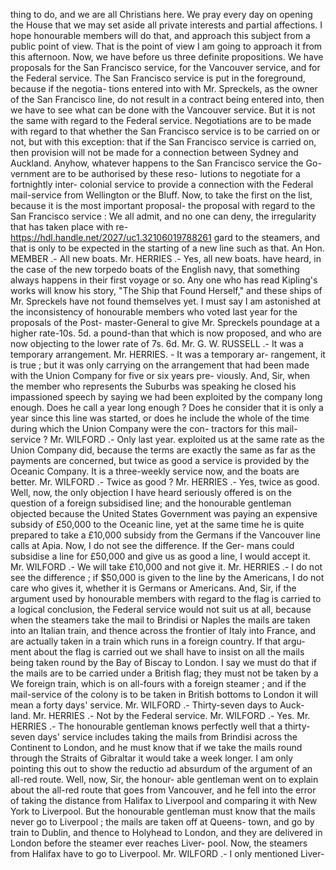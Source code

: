 thing to do, and we are all Christians here. We pray every day on opening the House that we may set aside all private interests and partial affections. I hope honourable members will do that, and approach this subject from a public point of view. That is the point of view I am going to approach it from this afternoon. Now, we have before us three definite propositions. We have proposals for the San Francisco service, for the Vancouver service, and for the Federal service. The San Francisco service is put in the foreground, because if the negotia- tions entered into with Mr. Spreckels, as the owner of the San Francisco line, do not result in a contract being entered into, then we have to see what can be done with the Vancouver service. But it is not the same with regard to the Federal service. Negotiations are to be made with regard to that whether the San Francisco service is to be carried on or not, but with this exception: that if the San Francisco service is carried on, then provision will not be made for a connection between Sydney and Auckland. Anyhow, whatever happens to the San Francisco service the Go- vernment are to be authorised by these reso- lutions to negotiate for a fortnightly inter- colonial service to provide a connection with the Federal mail-service from Wellington or the Bluff. Now, to take the first on the list, because it is the most important proposal- the proposal with regard to the San Francisco service : We all admit, and no one can deny, the irregularity that has taken place with re- https://hdl.handle.net/2027/uc1.32106019788261 gard to the steamers, and that is only to be expected in the starting of a new line such as that. An Hon. MEMBER .- All new boats. Mr. HERRIES .- Yes, all new boats. have heard, in the case of the new torpedo boats of the English navy, that something always happens in their first voyage or so. Any one who has read Kipling's works will know his story, "The Ship that Found Herself," and these ships of Mr. Spreckels have not found themselves yet. I must say I am astonished at the inconsistency of honourable members who voted last year for the proposals of the Post- master-General to give Mr. Spreckels poundage at a higher rate-10s. 5d. a pound-than that which is now proposed, and who are now objecting to the lower rate of 7s. 6d. Mr. G. W. RUSSELL .- It was a temporary arrangement. Mr. HERRIES. - It was a temporary ar- rangement, it is true ; but it was only carrying on the arrangement that had been made with the Union Company for five or six years pre- viously. And, Sir, when the member who represents the Suburbs was speaking he closed his impassioned speech by saying we had been exploited by the company long enough. Does he call a year long enough ? Does he consider that it is only a year since this line was started, or does he include the whole of the time during which the Union Company were the con- tractors for this mail-service ? Mr. WILFORD .- Only last year. exploited us at the same rate as the Union Company did, because the terms are exactly the same as far as the payments are concerned, but twice as good a service is provided by the Oceanic Company. It is a three-weekly service now, and the boats are better. Mr. WILFORD .- Twice as good ? Mr. HERRIES .- Yes, twice as good. Well, now, the only objection I have heard seriously offered is on the question of a foreign subsidised line; and the honourable gentleman objected because the United States Government was paying an expensive subsidy of £50,000 to the Oceanic line, yet at the same time he is quite prepared to take a £10,000 subsidy from the Germans if the Vancouver line calls at Apia. Now, I do not see the difference. If the Ger- mans could subsidise a line for £50,000 and give us as good a line, I would accept it. Mr. WILFORD .- We will take £10,000 and not give it. Mr. HERRIES .- I do not see the difference ; if $50,000 is given to the line by the Americans, I do not care who gives it, whether it is Germans or Americans. And, Sir, if the argument used by honourable members with regard to the flag is carried to a logical conclusion, the Federal service would not suit us at all, because when the steamers take the mail to Brindisi or Naples the mails are taken into an Italian train, and thence across the frontier of Italy into France, and are actually taken in a train which runs in a foreign country. If that argu- ment about the flag is carried out we shall have to insist on all the mails being taken round by the Bay of Biscay to London. I say we must do that if the mails are to be carried under a British flag; they must not be taken by a We foreign train, which is on all-fours with a foreign steamer ; and if the mail-service of the colony is to be taken in British bottoms to London it will mean a forty days' service. Mr. WILFORD .- Thirty-seven days to Auck- land. Mr. HERRIES .- Not by the Federal service. Mr. WILFORD .- Yes. Mr. HERRIES .- The honourable gentleman knows perfectly well that a thirty-seven days' service includes taking the mails from Brindisi across the Continent to London, and he must know that if we take the mails round through the Straits of Gibraltar it would take a week longer. I am only pointing this out to show the reductio ad absurdum of the argument of an all-red route. Well, now, Sir, the honour- able gentleman went on to explain about the all-red route that goes from Vancouver, and he fell into the error of taking the distance from Halifax to Liverpool and comparing it with New York to Liverpool. But the honourable gentleman must know that the mails never go to Liverpool ; the mails are taken off at Queens- town, and go by train to Dublin, and thence to Holyhead to London, and they are delivered in London before the steamer ever reaches Liver- pool. Now, the steamers from Halifax have to go to Liverpool. Mr. WILFORD .- I only mentioned Liver- 